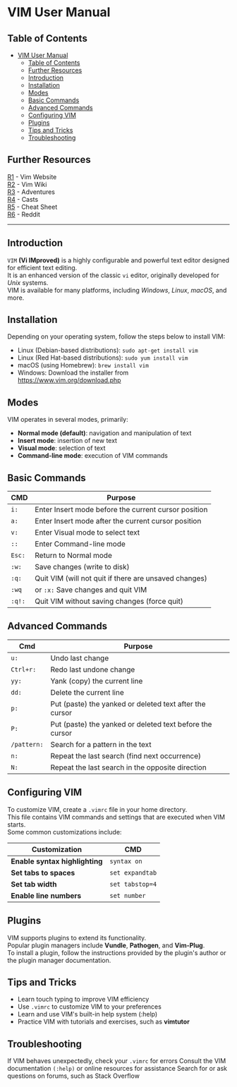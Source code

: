 # VIM User Manual

## Table of Contents

- [VIM User Manual](#vim-user-manual)
	- [Table of Contents](#table-of-contents)
	- [Further Resources](#further-resources)
	- [Introduction](#introduction)
	- [Installation](#installation)
	- [Modes](#modes)
	- [Basic Commands](#basic-commands)
	- [Advanced Commands](#advanced-commands)
	- [Configuring VIM](#configuring-vim)
	- [Plugins](#plugins)
	- [Tips and Tricks](#tips-and-tricks)
	- [Troubleshooting](#troubleshooting)

## Further Resources

[R1] - Vim Website \
[R2] - Vim Wiki \
[R3] - Adventures \
[R4] - Casts \
[R5] - Cheat Sheet \
[R6] - Reddit

---

## Introduction

`VIM` **(Vi IMproved)** is a highly configurable and powerful text editor designed for efficient text editing. \
It is an enhanced version of the classic `vi` editor, originally developed for *Unix* systems. \
VIM is available for many platforms, including *Windows*, *Linux*, *macOS*, and more.

## Installation

Depending on your operating system, follow the steps below to install VIM:

- Linux (Debian-based distributions): `sudo apt-get install vim`
- Linux (Red Hat-based distributions): `sudo yum install vim`
- macOS (using Homebrew): `brew install vim`
- Windows: Download the installer from <https://www.vim.org/download.php>

## Modes

VIM operates in several modes, primarily:

- **Normal mode (default)**: navigation and manipulation of text
- **Insert mode**: insertion of new text
- **Visual mode**: selection of text
- **Command-line mode**: execution of VIM commands

## Basic Commands

|CMD|Purpose|
|---|---|
|`i:` |Enter Insert mode before the current cursor position|
|`a:` |Enter Insert mode after the current cursor position|
|`v:` |Enter Visual mode to select text|
|`::` |Enter Command-line mode|
|`Esc:`| Return to Normal mode|
|`:w:` |Save changes (write to disk)|
|`:q:` |Quit VIM (will not quit if there are unsaved changes)|
|`:wq` |or `:x:` Save changes and quit VIM|
|`:q!:`| Quit VIM without saving changes (force quit)|

## Advanced Commands

|Cmd|Purpose|
|---|---|
|`u:`|Undo last change|
|`Ctrl+r:`|Redo last undone change|
|`yy:`|Yank (copy) the current line|
|`dd:`|Delete the current line|
|`p:`|Put (paste) the yanked or deleted text after the cursor|
|`P:`|Put (paste) the yanked or deleted text before the cursor|
|`/pattern:`| Search for a pattern in the text|
|`n:`|Repeat the last search (find next occurrence)|
|`N:`|Repeat the last search in the opposite direction|

## Configuring VIM

To customize VIM, create a `.vimrc` file in your home directory. \
This file contains VIM commands and settings that are executed when VIM starts. \
Some common customizations include:

|Customization|CMD|
|---|---|
|**Enable syntax highlighting**|`syntax on`|
|**Set tabs to spaces**|`set expandtab`|
|**Set tab width**|`set tabstop=4`|
|**Enable line numbers**|`set number`|

## Plugins

VIM supports plugins to extend its functionality. \
Popular plugin managers include **Vundle**, **Pathogen**, and **Vim-Plug**. \
To install a plugin, follow the instructions provided by the plugin's author or the plugin manager documentation.

## Tips and Tricks

- Learn touch typing to improve VIM efficiency
- Use `.vimrc` to customize VIM to your preferences
- Learn and use VIM's built-in help system (:help)
- Practice VIM with tutorials and exercises, such as **vimtutor**

## Troubleshooting

If VIM behaves unexpectedly, check your `.vimrc` for errors
Consult the VIM documentation `(:help)` or online resources for assistance
Search for or ask questions on forums, such as Stack Overflow

<!--Links referenced at the top of the document-->

[R1]: <https://www.vim.org/> "Official VIM Website"
[R2]: <https://vim.fandom.com/wiki/Vim_Tips_Wiki> "VIM Wiki"
[R3]: <https://vim-adventures.com/> "VIM Adventures - a game to learn VIM commands"
[R4]: <http://vimcasts.org/> "Vim Casts - screencasts about VIM features and plugins"
[R5]: <https://vim.rtorr.com/> "VIM Cheat Sheet - a quick reference for VIM commands"
[R6]: <https://www.reddit.com/r/vim/> "VIM Reddit community"
